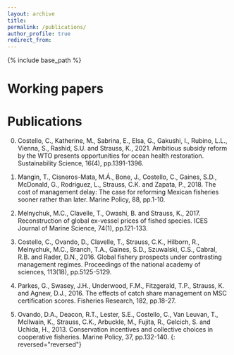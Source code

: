 ```yaml
---
layout: archive
title:
permalink: /publications/
author_profile: true
redirect_from:
---
```


{% include base_path %}

Working papers
======

Publications
======

0. Costello, C., Katherine, M., Sabrina, E., Elsa, G., Gakushi, I., Rubino, L.L., Vienna, S., Rashid, S.U. and Strauss, K., 2021. Ambitious subsidy reform by the WTO presents opportunities for ocean health restoration. Sustainability Science, 16(4), pp.1391-1396.

0. Mangin, T., Cisneros-Mata, M.Á., Bone, J., Costello, C., Gaines, S.D., McDonald, G., Rodriguez, L., Strauss, C.K. and Zapata, P., 2018. The cost of management delay: The case for reforming Mexican fisheries sooner rather than later. Marine Policy, 88, pp.1-10.

0. Melnychuk, M.C., Clavelle, T., Owashi, B. and Strauss, K., 2017. Reconstruction of global ex-vessel prices of fished species. ICES Journal of Marine Science, 74(1), pp.121-133.

0. Costello, C., Ovando, D., Clavelle, T., Strauss, C.K., Hilborn, R., Melnychuk, M.C., Branch, T.A., Gaines, S.D., Szuwalski, C.S., Cabral, R.B. and Rader, D.N., 2016. Global fishery prospects under contrasting management regimes. Proceedings of the national academy of sciences, 113(18), pp.5125-5129.

0. Parkes, G., Swasey, J.H., Underwood, F.M., Fitzgerald, T.P., Strauss, K. and Agnew, D.J., 2016. The effects of catch share management on MSC certification scores. Fisheries Research, 182, pp.18-27.

0. Ovando, D.A., Deacon, R.T., Lester, S.E., Costello, C., Van Leuvan, T., McIlwain, K., Strauss, C.K., Arbuckle, M., Fujita, R., Gelcich, S. and Uchida, H., 2013. Conservation incentives and collective choices in cooperative fisheries. Marine Policy, 37, pp.132-140.
{: reversed="reversed"}
